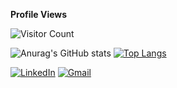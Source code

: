 **Profile Views**

![Visitor Count](https://profile-counter.glitch.me/{mertcanft}/count.svg)

![Anurag's GitHub stats](https://github-readme-stats.vercel.app/api?username=mertcanft&show_icons=true&theme=white) [![Top Langs](https://github-readme-stats.vercel.app/api/top-langs/?username=mertcanft&layout=compact)](https://github.com/mertcanft/github-readme-stats)







[<img alt="LinkedIn" src="https://img.shields.io/badge/linkedin%20-%230077B5.svg?&style=for-the-badge&logo=linkedin&logoColor=white"/>](https://www.linkedin.com/in/mertcanft/) [<img alt="Gmail" src="https://img.shields.io/badge/@MERTCANFT@GMAİL.COM-D14836?style=for-the-badge&logo=gmail&logoColor=white" />](mertcanft@gmail.com)


